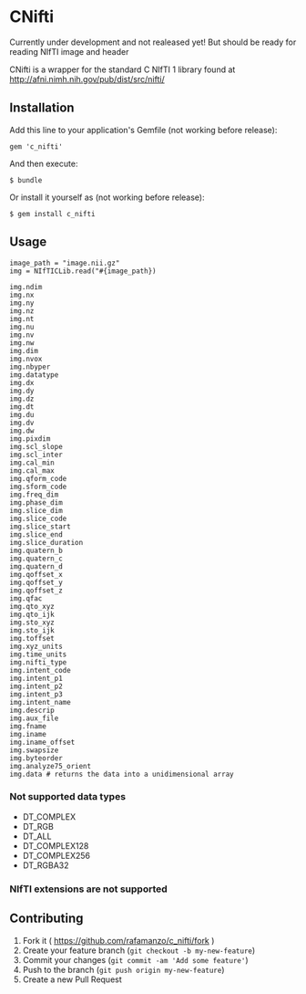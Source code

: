 # CNifti

Currently under development and not realeased yet! But should be ready for reading NIfTI image and header

CNifti is a wrapper for the standard C NIfTI 1 library found at http://afni.nimh.nih.gov/pub/dist/src/nifti/

## Installation

Add this line to your application's Gemfile (not working before release):

    gem 'c_nifti'

And then execute:

    $ bundle

Or install it yourself as  (not working before release):

    $ gem install c_nifti

## Usage

    image_path = "image.nii.gz"
    img = NIfTICLib.read("#{image_path})

    img.ndim
    img.nx
    img.ny
    img.nz
    img.nt
    img.nu
    img.nv
    img.nw
    img.dim
    img.nvox
    img.nbyper
    img.datatype
    img.dx
    img.dy
    img.dz
    img.dt
    img.du
    img.dv
    img.dw
    img.pixdim
    img.scl_slope
    img.scl_inter
    img.cal_min
    img.cal_max
    img.qform_code
    img.sform_code
    img.freq_dim
    img.phase_dim
    img.slice_dim
    img.slice_code
    img.slice_start
    img.slice_end
    img.slice_duration
    img.quatern_b
    img.quatern_c
    img.quatern_d
    img.qoffset_x
    img.qoffset_y
    img.qoffset_z
    img.qfac
    img.qto_xyz
    img.qto_ijk
    img.sto_xyz
    img.sto_ijk
    img.toffset
    img.xyz_units
    img.time_units
    img.nifti_type
    img.intent_code
    img.intent_p1
    img.intent_p2
    img.intent_p3
    img.intent_name
    img.descrip
    img.aux_file
    img.fname
    img.iname
    img.iname_offset
    img.swapsize
    img.byteorder
    img.analyze75_orient
    img.data # returns the data into a unidimensional array

### Not supported data types
* DT_COMPLEX
* DT_RGB
* DT_ALL
* DT_COMPLEX128
* DT_COMPLEX256
* DT_RGBA32

### NIfTI extensions are not supported

## Contributing

1. Fork it ( https://github.com/rafamanzo/c_nifti/fork )
2. Create your feature branch (`git checkout -b my-new-feature`)
3. Commit your changes (`git commit -am 'Add some feature'`)
4. Push to the branch (`git push origin my-new-feature`)
5. Create a new Pull Request
